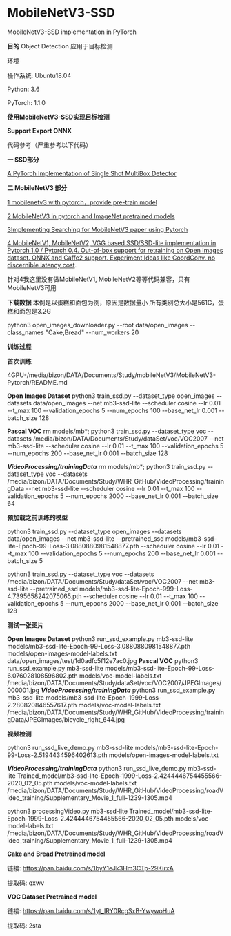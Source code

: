 # MobileNetV3-SSD
MobileNetV3-SSD implementation in PyTorch 

**目的**
Object Detection 
应用于目标检测

环境 

操作系统: Ubuntu18.04

Python: 3.6

PyTorch: 1.1.0


**使用MobileNetV3-SSD实现目标检测**

**Support Export ONNX**

代码参考（严重参考以下代码）


**一 SSD部分**


[A PyTorch Implementation of Single Shot MultiBox Detector ](https://github.com/amdegroot/ssd.pytorch)

**二 MobileNetV3 部分**



[1 mobilenetv3 with pytorch，provide pre-train model](https://github.com/xiaolai-sqlai/mobilenetv3) 


[2 MobileNetV3 in pytorch and ImageNet pretrained models ](https://github.com/kuan-wang/pytorch-mobilenet-v3)


[3Implementing Searching for MobileNetV3 paper using Pytorch ](https://github.com/leaderj1001/MobileNetV3-Pytorch)


[4 MobileNetV1, MobileNetV2, VGG based SSD/SSD-lite implementation in Pytorch 1.0 / Pytorch 0.4. Out-of-box support for retraining on Open Images dataset. ONNX and Caffe2 support. Experiment Ideas like CoordConv. 
no discernible latency cost](https://github.com/qfgaohao/pytorch-ssd).


针对4我这里没有做MobileNetV1, MobileNetV2等等代码兼容，只有MobileNetV3可用

**下载数据**
本例是以蛋糕和面包为例，原因是数据量小
所有类别总大小是561G，蛋糕和面包是3.2G

python3 open_images_downloader.py --root data/open_images --class_names "Cake,Bread" --num_workers 20


**训练过程**

**首次训练**

4GPU-/media/bizon/DATA/Documents/Study/mobileNetV3/MobileNetV3-Pytorch/README.md

**Open Images Dataset**
python3 train_ssd.py --dataset_type open_images --datasets data/open_images --net mb3-ssd-lite  --scheduler cosine --lr 0.01 --t_max 100 --validation_epochs 5 --num_epochs 100 --base_net_lr 0.001  --batch_size 128

**Pascal VOC**
rm models/mb*; 
python3 train_ssd.py --dataset_type voc --datasets /media/bizon/DATA/Documents/Study/dataSet/voc/VOC2007 --net mb3-ssd-lite  --scheduler cosine --lr 0.01 --t_max 100 --validation_epochs 5 --num_epochs 200 --base_net_lr 0.001  --batch_size 128

***VideoProcessing/trainingData***
rm models/mb*;
python3 train_ssd.py --dataset_type voc --datasets /media/bizon/DATA/Documents/Study/WHR_GitHub/VideoProcessing/trainingData --net mb3-ssd-lite  --scheduler cosine --lr 0.01 --t_max 100 --validation_epochs 5 --num_epochs 2000 --base_net_lr 0.001  --batch_size 64



**预加载之前训练的模型**

python3 train_ssd.py --dataset_type open_images --datasets data/open_images --net mb3-ssd-lite --pretrained_ssd models/mb3-ssd-lite-Epoch-99-Loss-3.0880880981548877.pth  --scheduler cosine --lr 0.01 --t_max 100 --validation_epochs 5 --num_epochs 200 --base_net_lr 0.001  --batch_size 5

python3 train_ssd.py --dataset_type voc --datasets /media/bizon/DATA/Documents/Study/dataSet/voc/VOC2007 --net mb3-ssd-lite --pretrained_ssd models/mb3-ssd-lite-Epoch-999-Loss-4.7395658242075065.pth --scheduler cosine --lr 0.01 --t_max 100 --validation_epochs 5 --num_epochs 2000 --base_net_lr 0.001  --batch_size 128


**测试一张图片**

**Open Images Dataset**
python3 run_ssd_example.py mb3-ssd-lite models/mb3-ssd-lite-Epoch-99-Loss-3.0880880981548877.pth models/open-images-model-labels.txt data/open_images/test/1d0adfc5f12e7ac0.jpg
**Pascal VOC**
python3 run_ssd_example.py mb3-ssd-lite models/mb3-ssd-lite-Epoch-99-Loss-6.076028108596802.pth models/voc-model-labels.txt /media/bizon/DATA/Documents/Study/dataSet/voc/VOC2007/JPEGImages/000001.jpg
***VideoProcessing/trainingData***
python3 run_ssd_example.py mb3-ssd-lite models/mb3-ssd-lite-Epoch-1999-Loss-2.280820846557617.pth models/voc-model-labels.txt /media/bizon/DATA/Documents/Study/WHR_GitHub/VideoProcessing/trainingData/JPEGImages/bicycle_right_644.jpg 


**视频检测**

python3 run_ssd_live_demo.py mb3-ssd-lite models/mb3-ssd-lite-Epoch-99-Loss-2.5194434596402613.pth models/open-images-model-labels.txt 

***VideoProcessing/trainingData***
python3 run_ssd_live_demo.py mb3-ssd-lite Trained_model/mb3-ssd-lite-Epoch-1999-Loss-2.4244446754455566-2020_02_05.pth models/voc-model-labels.txt /media/bizon/DATA/Documents/Study/WHR_GitHub/VideoProcessing/roadVideo_training/Supplementary_Movie_1_full-1239-1305.mp4

python3 processingVideo.py mb3-ssd-lite Trained_model/mb3-ssd-lite-Epoch-1999-Loss-2.4244446754455566-2020_02_05.pth models/voc-model-labels.txt /media/bizon/DATA/Documents/Study/WHR_GitHub/VideoProcessing/roadVideo_training/Supplementary_Movie_1_full-1239-1305.mp4


**Cake and Bread Pretrained model**


链接: https://pan.baidu.com/s/1byY1eJk3Hm3CTp-29KirxA 

提取码: qxwv 

**VOC Dataset Pretrained model**

链接: https://pan.baidu.com/s/1yt_IRY0RcgSxB-YwywoHuA 

提取码: 2sta 
